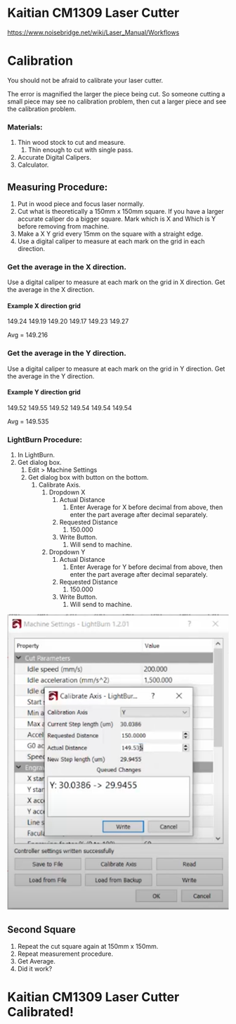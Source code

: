 # Kaitian CM1309 Laser Cutter 
https://www.noisebridge.net/wiki/Laser_Manual/Workflows

# Calibration

You should not be afraid to calibrate your laser cutter. 

The error is magnified the larger the piece being cut. So someone cutting a small piece may see no calibration problem, then cut a larger piece and see the calibration problem.

### Materials:
1. Thin wood stock to cut and measure.
	1. Thin enough to cut with single pass.
2. Accurate Digital Calipers.
3. Calculator.

## Measuring Procedure:
1. Put in wood piece and focus laser normally.
2. Cut what is theoretically a  150mm x 150mm square. If you have a larger accurate caliper do a bigger square. Mark which is X and Which is Y before removing from machine.
3. Make a X Y grid every 15mm on the square with a straight edge.
4. Use a digital caliper to measure at each mark on the grid in each direction.

### Get the average in the X direction.
Use a digital caliper to measure at each mark on the grid in X direction.
Get the average in the X direction.
#### Example X direction grid
149.24
149.19
149.20
149.17
149.23
149.27

Avg = 149.216

### Get the average in the Y direction.
Use a digital caliper to measure at each mark on the grid in Y direction.
Get the average in the Y direction.
#### Example Y direction grid
149.52
149.55
149.52
149.54
149.54
149.54

Avg = 149.535

### LightBurn Procedure:
1. In LightBurn.
2. Get dialog box.
	1. Edit > Machine Settings
	2. Get dialog box with button on the bottom.
		1. Calibrate Axis.
			1. Dropdown X
				1. Actual Distance
					1. Enter Average for X before decimal from above, then enter the part average after decimal separately.
				2. Requested Distance
					1. 150.000
				3. Write Button. 
					1. Will send to machine.
			2. Dropdown Y
				1. Actual Distance
					1. Enter Average for Y before decimal from above, then enter the part average after decimal separately.
				2. Requested Distance
					1. 150.000
				3.  Write Button. 
					1. Will send to machine.

![LightBurn_SubMenu](./images/LightBurn_MachineCalibration.png)

## Second Square
1. Repeat the cut square again at 150mm x 150mm.
2. Repeat measurement procedure.
3. Get Average.
4. Did it work?

# Kaitian CM1309 Laser Cutter Calibrated!





